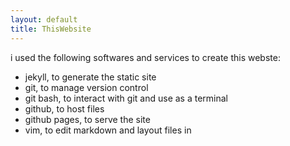 ```yaml
---
layout: default
title: ThisWebsite
---
```

i used the following softwares and services to create this webste:
- jekyll, to generate the static site
- git, to manage version control
- git bash, to interact with git and use as a terminal
- github, to host files
- github pages, to serve the site
- vim, to edit markdown and layout files in

